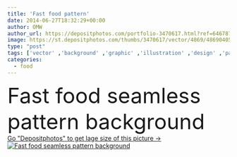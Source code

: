 ```yaml
---
title: 'Fast food pattern'
date: 2014-06-27T18:32:29+00:00
author: OMW
author_url: https://depositphotos.com/portfolio-3470617.html?ref=64678756
image: https://st.depositphotos.com/thumbs/3470617/vector/4869/48690405/api_thumb_450.jpg?forcejpeg=true
type: "post"
tags: ['vector' ,'background' ,'graphic' ,'illustration' ,'design' ,'paper' ,'glass' ,'food' ,'diet' ,'pattern' ,'cup' ,'delicious' ,'meal' ,'snack' ,'Menu' ,'tomato' ,'mustard' ,'sauce' ,'lunch' ,'cartoon' ,'seamless' ,'hand' ,'icon' ,'eat' ,'tile' ,'bottle' ,'wallpaper' ,'drawing' ,'fat' ,'unhealthy' ,'cheese' ,'fast' ,'fizz' ,'drinks' ,'soda' ,'straw' ,'hotdog' ,'ketchup' ,'drawn' ,'hamburger' ,'chips' ,'burger' ,'de' ,'beverages' ,'patron' ,'comida' ,'fast food' ,'junk food' ,'french fries' ,'milk shake' ]
categories: 
  - food
---
```

<div aling="center">
            <font size="60"> Fast food seamless pattern background</font>   
</div>
<div>
    <a href='https://st.depositphotos.com/thumbs/3470617/vector/4869/48690405/api_thumb_450.jpg?forcejpeg=true?ref=64678756' target=_blank > Go "Depositphotos" to get lage size of this picture ->
        <img href='https://st.depositphotos.com/thumbs/3470617/vector/4869/48690405/api_thumb_450.jpg?forcejpeg=true?ref=64678756' src='https://st.depositphotos.com/3470617/4869/v/950/depositphotos_48690405-stock-illustration-fast-food-pattern.jpg?forcejpeg=true' alt='Fast food seamless pattern background' >
    </a>
</div>
